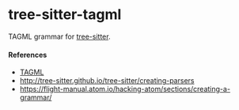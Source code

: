 tree-sitter-tagml
==================

TAGML grammar for [tree-sitter][].
               
#### References

* [TAGML](https://huygensing.github.io/TAG/TAGML/)
* http://tree-sitter.github.io/tree-sitter/creating-parsers
* https://flight-manual.atom.io/hacking-atom/sections/creating-a-grammar/

[tree-sitter]: https://github.com/tree-sitter/tree-sitter
